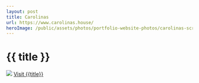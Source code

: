 ```yaml
---
layout: post
title: Carolinas
url: https://www.carolinas.house/
heroImage: /public/assets/photos/portfolio-website-photos/carolinas-scr.png
---
```


<div id="our-portfolio">
  <h1>{{ title }}</h1>
  <div class="container">
    <img src="{{site.url}}{{heroImage}}" />
    <a class="request-quote" href="{{url}}">Visit {{title}}</a>
  </div>
</div>

